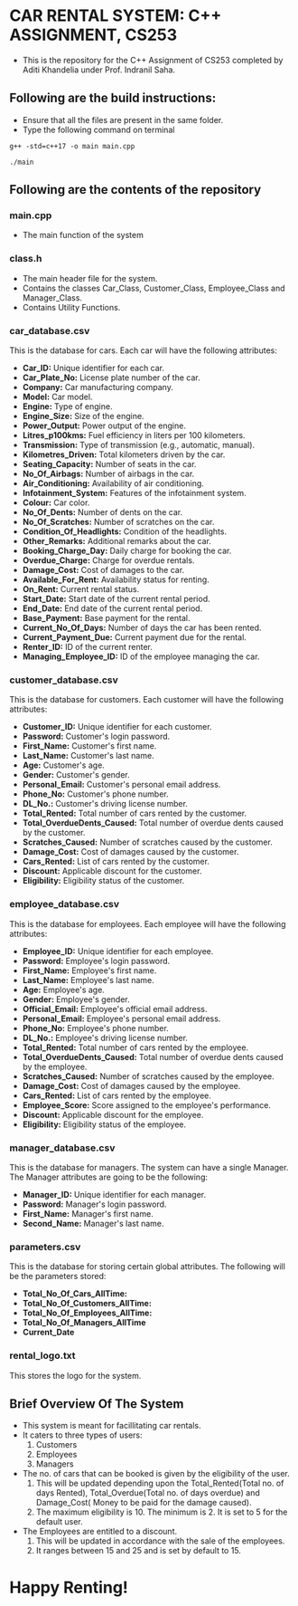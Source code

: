 # CAR RENTAL SYSTEM: C++ ASSIGNMENT, CS253
- This is the repository for the C++ Assignment of CS253 completed by Aditi Khandelia under Prof. Indranil Saha.



## Following are the build instructions:

- Ensure that all the files are present in the same folder.
- Type the following command on terminal
```
g++ -std=c++17 -o main main.cpp
  
./main
```



## Following are the contents of the repository

### main.cpp
- The main function of the system
  
### class.h
- The main header file for the system.
- Contains the classes Car_Class, Customer_Class, Employee_Class and Manager_Class.
- Contains Utility Functions.
  
### car_database.csv
This is the database for cars. Each car will have the following attributes:
- **Car_ID:** Unique identifier for each car.
- **Car_Plate_No:** License plate number of the car.
- **Company:** Car manufacturing company.
- **Model:** Car model.
- **Engine:** Type of engine.
- **Engine_Size:** Size of the engine.
- **Power_Output:** Power output of the engine.
- **Litres_p100kms:** Fuel efficiency in liters per 100 kilometers.
- **Transmission:** Type of transmission (e.g., automatic, manual).
- **Kilometres_Driven:** Total kilometers driven by the car.
- **Seating_Capacity:** Number of seats in the car.
- **No_Of_Airbags:** Number of airbags in the car.
- **Air_Conditioning:** Availability of air conditioning.
- **Infotainment_System:** Features of the infotainment system.
- **Colour:** Car color.
- **No_Of_Dents:** Number of dents on the car.
- **No_Of_Scratches:** Number of scratches on the car.
- **Condition_Of_Headlights:** Condition of the headlights.
- **Other_Remarks:** Additional remarks about the car.
- **Booking_Charge_Day:** Daily charge for booking the car.
- **Overdue_Charge:** Charge for overdue rentals.
- **Damage_Cost:** Cost of damages to the car.
- **Available_For_Rent:** Availability status for renting.
- **On_Rent:** Current rental status.
- **Start_Date:** Start date of the current rental period.
- **End_Date:** End date of the current rental period.
- **Base_Payment:** Base payment for the rental.
- **Current_No_Of_Days:** Number of days the car has been rented.
- **Current_Payment_Due:** Current payment due for the rental.
- **Renter_ID:** ID of the current renter.
- **Managing_Employee_ID:** ID of the employee managing the car.
  
### customer_database.csv
This is the database for customers. Each customer will have the following attributes:
- **Customer_ID:** Unique identifier for each customer.
- **Password:** Customer's login password.
- **First_Name:** Customer's first name.
- **Last_Name:** Customer's last name.
- **Age:** Customer's age.
- **Gender:** Customer's gender.
- **Personal_Email:** Customer's personal email address.
- **Phone_No:** Customer's phone number.
- **DL_No.:** Customer's driving license number.
- **Total_Rented:** Total number of cars rented by the customer.
- **Total_OverdueDents_Caused:** Total number of overdue dents caused by the customer.
- **Scratches_Caused:** Number of scratches caused by the customer.
- **Damage_Cost:** Cost of damages caused by the customer.
- **Cars_Rented:** List of cars rented by the customer.
- **Discount:** Applicable discount for the customer.
- **Eligibility:** Eligibility status of the customer.
  
### employee_database.csv
This is the database for employees. Each employee will have the following attributes:
- **Employee_ID:** Unique identifier for each employee.
- **Password:** Employee's login password.
- **First_Name:** Employee's first name.
- **Last_Name:** Employee's last name.
- **Age:** Employee's age.
- **Gender:** Employee's gender.
- **Official_Email:** Employee's official email address.
- **Personal_Email:** Employee's personal email address.
- **Phone_No:** Employee's phone number.
- **DL_No.:** Employee's driving license number.
- **Total_Rented:** Total number of cars rented by the employee.
- **Total_OverdueDents_Caused:** Total number of overdue dents caused by the employee.
- **Scratches_Caused:** Number of scratches caused by the employee.
- **Damage_Cost:** Cost of damages caused by the employee.
- **Cars_Rented:** List of cars rented by the employee.
- **Employee_Score:** Score assigned to the employee's performance.
- **Discount:** Applicable discount for the employee.
- **Eligibility:** Eligibility status of the employee.
  
### manager_database.csv
This is the database for managers. The system can have a single Manager. The Manager attributes are going to be the following:
- **Manager_ID:** Unique identifier for each manager.
- **Password:** Manager's login password.
- **First_Name:** Manager's first name.
- **Second_Name:** Manager's last name.
  
### parameters.csv
This is the database for storing certain global attributes. The following will be the parameters stored:
- **Total_No_Of_Cars_AllTime:** 
- **Total_No_Of_Customers_AllTime:** 
- **Total_No_Of_Employees_AllTime:** 
- **Total_No_Of_Managers_AllTime**
- **Current_Date**

### rental_logo.txt
This stores the logo for the system.

## Brief Overview Of The System
- This system is meant for facillitating car rentals.
- It caters to three types of users:
  1. Customers
  2. Employees
  3. Managers
- The no. of cars that can be booked is given by the eligibility of the user.
  1. This will be updated depending upon the Total_Rented(Total no. of days Rented), Total_Overdue(Total no. of days overdue) and Damage_Cost( Money to be paid for the damage caused).
  2. The maximum eligibility is 10. The minimum is 2. It is set to 5 for the default user.
- The Employees are entitled to a discount.
  1. This will be updated in accordance with the sale of the employees.
  2. It ranges between 15 and 25 and is set by default to 15.
 
# Happy Renting!
